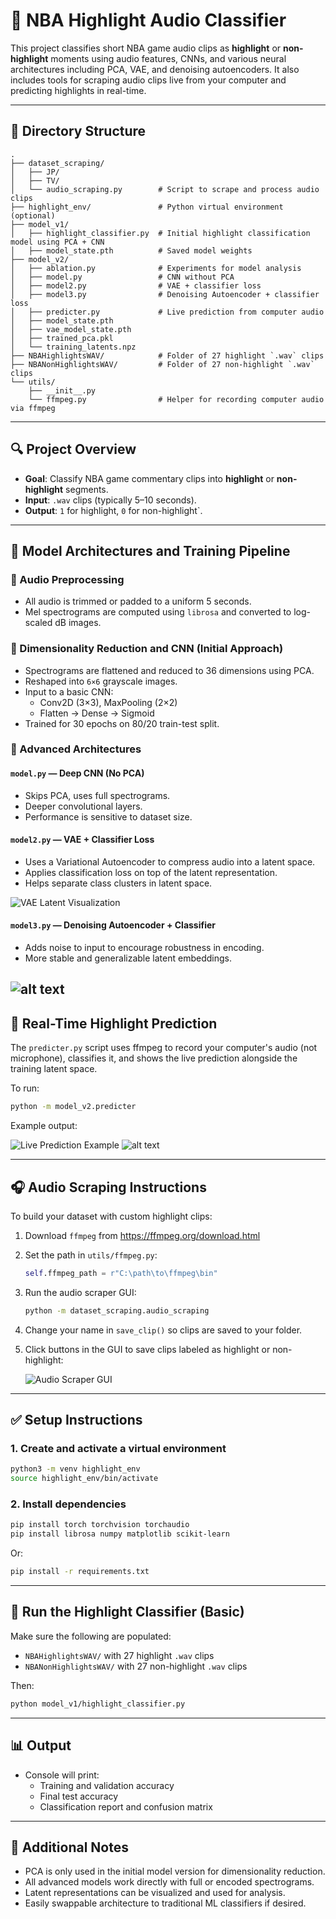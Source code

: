 # 🏀 NBA Highlight Audio Classifier

This project classifies short NBA game audio clips as **highlight** or **non-highlight** moments using audio features, CNNs, and various neural architectures including PCA, VAE, and denoising autoencoders. It also includes tools for scraping audio clips live from your computer and predicting highlights in real-time.

---

## 📁 Directory Structure

```
.
├── dataset_scraping/
│   ├── JP/
│   ├── TV/
│   └── audio_scraping.py        # Script to scrape and process audio clips
├── highlight_env/               # Python virtual environment (optional)
├── model_v1/
│   ├── highlight_classifier.py  # Initial highlight classification model using PCA + CNN
│   ├── model_state.pth          # Saved model weights
├── model_v2/
│   ├── ablation.py              # Experiments for model analysis
│   ├── model.py                 # CNN without PCA
│   ├── model2.py                # VAE + classifier loss
│   ├── model3.py                # Denoising Autoencoder + classifier loss
│   ├── predicter.py             # Live prediction from computer audio
│   ├── model_state.pth
│   ├── vae_model_state.pth
│   ├── trained_pca.pkl
│   └── training_latents.npz
├── NBAHighlightsWAV/            # Folder of 27 highlight `.wav` clips
├── NBANonHighlightsWAV/         # Folder of 27 non-highlight `.wav` clips
└── utils/
    ├── __init__.py
    └── ffmpeg.py                # Helper for recording computer audio via ffmpeg
```

---

## 🔍 Project Overview

- **Goal**: Classify NBA game commentary clips into **highlight** or **non-highlight** segments.
- **Input**: `.wav` clips (typically 5–10 seconds).
- **Output**: `1` for highlight, `0` for non-highlight`.

---

## 🧠 Model Architectures and Training Pipeline

### 🔹 Audio Preprocessing

- All audio is trimmed or padded to a uniform 5 seconds.
- Mel spectrograms are computed using `librosa` and converted to log-scaled dB images.

### 🔹 Dimensionality Reduction and CNN (Initial Approach)

- Spectrograms are flattened and reduced to 36 dimensions using PCA.
- Reshaped into `6×6` grayscale images.
- Input to a basic CNN:
  - Conv2D (3×3), MaxPooling (2×2)
  - Flatten → Dense → Sigmoid
- Trained for 30 epochs on 80/20 train-test split.

### 🔹 Advanced Architectures

#### `model.py` — Deep CNN (No PCA)

- Skips PCA, uses full spectrograms.
- Deeper convolutional layers.
- Performance is sensitive to dataset size.

#### `model2.py` — VAE + Classifier Loss

- Uses a Variational Autoencoder to compress audio into a latent space.
- Applies classification loss on top of the latent representation.
- Helps separate class clusters in latent space.

![VAE Latent Visualization](image-2.png)

#### `model3.py` — Denoising Autoencoder + Classifier

- Adds noise to input to encourage robustness in encoding.
- More stable and generalizable latent embeddings.

## ![alt text](image-4.png)

## 🎤 Real-Time Highlight Prediction

The `predicter.py` script uses ffmpeg to record your computer's audio (not microphone), classifies it, and shows the live prediction alongside the training latent space.

To run:

```bash
python -m model_v2.predicter
```

Example output:

![Live Prediction Example](image-3.png)
![alt text](image-5.png)

---

## 🎧 Audio Scraping Instructions

To build your dataset with custom highlight clips:

1. Download `ffmpeg` from https://ffmpeg.org/download.html
2. Set the path in `utils/ffmpeg.py`:
   ```python
   self.ffmpeg_path = r"C:\path\to\ffmpeg\bin"
   ```
3. Run the audio scraper GUI:
   ```bash
   python -m dataset_scraping.audio_scraping
   ```
4. Change your name in `save_clip()` so clips are saved to your folder.
5. Click buttons in the GUI to save clips labeled as highlight or non-highlight:

   ![Audio Scraper GUI](image.png)

---

## ✅ Setup Instructions

### 1. Create and activate a virtual environment

```bash
python3 -m venv highlight_env
source highlight_env/bin/activate
```

### 2. Install dependencies

```bash
pip install torch torchvision torchaudio
pip install librosa numpy matplotlib scikit-learn
```

Or:

```bash
pip install -r requirements.txt
```

---

## 🚀 Run the Highlight Classifier (Basic)

Make sure the following are populated:

- `NBAHighlightsWAV/` with 27 highlight `.wav` clips
- `NBANonHighlightsWAV/` with 27 non-highlight `.wav` clips

Then:

```bash
python model_v1/highlight_classifier.py
```

---

## 📊 Output

- Console will print:
  - Training and validation accuracy
  - Final test accuracy
  - Classification report and confusion matrix

---

## 📌 Additional Notes

- PCA is only used in the initial model version for dimensionality reduction.
- All advanced models work directly with full or encoded spectrograms.
- Latent representations can be visualized and used for analysis.
- Easily swappable architecture to traditional ML classifiers if desired.
